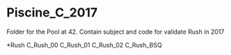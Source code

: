 # Piscine_C_2017

Folder for the Pool at 42.
Contain subject and code for validate 
Rush in 2017

*Rush
	C_Rush_00
	C_Rush_01
	C_Rush_02
	C_Rush_BSQ